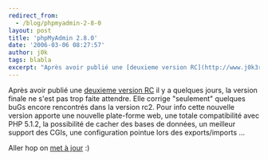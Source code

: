 ```yaml
---
redirect_from:
  - /blog/phpmyadmin-2-8-0
layout: post
title: 'phpMyAdmin 2.8.0'
date: '2006-03-06 08:27:57'
author: j0k
tags: blabla
excerpt: "Après avoir publié une [deuxieme version RC](http://www.j0k3r.net/news-phpmyadmin-2-8-0-rc2-1121.html) il y a quelques jours, la version finale ne s'est pas trop faite attendre.     \nElle corrige &quot;seulement&quot; quelques buGs encore rencontrés dans la version rc2. Pour info cette nouvelle version apporte une nouvelle plate-forme web, une totale      …"
---
```


Après avoir publié une [deuxieme version RC](http://www.j0k3r.net/news-phpmyadmin-2-8-0-rc2-1121.html) il y a quelques jours, la version finale ne s'est pas trop faite attendre.
Elle corrige &quot;seulement&quot; quelques buGs encore rencontrés dans la version rc2. Pour info cette nouvelle version apporte une nouvelle plate-forme web, une totale compatibilité avec PHP 5.1.2, la possibilité de cacher des bases de données, un meilleur support des CGIs, une configuration pointue lors des exports/imports ...

Aller hop on [met à jour](http://www.phpmyadmin.net/home_page/downloads.php#2.8.0) :)
